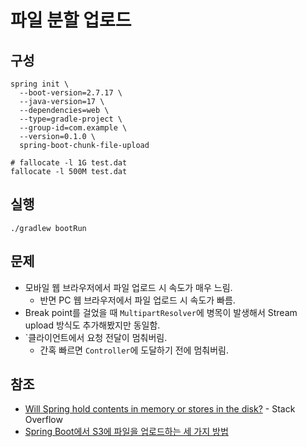 # 파일 분할 업로드

## 구성

```shell
spring init \
  --boot-version=2.7.17 \
  --java-version=17 \
  --dependencies=web \
  --type=gradle-project \
  --group-id=com.example \
  --version=0.1.0 \
  spring-boot-chunk-file-upload
```

```shell
# fallocate -l 1G test.dat
fallocate -l 500M test.dat
```

## 실행

```shell
./gradlew bootRun
```

## 문제

- 모바일 웹 브라우저에서 파일 업로드 시 속도가 매우 느림.
    - 반면 PC 웹 브라우저에서 파일 업로드 시 속도가 빠름.
- Break point를 걸었을 때 `MultipartResolver`에 병목이 발생해서 Stream upload 방식도 추가해봤지만 동일함.
- `클라이언트에서 요청 전달이 멈춰버림.
    - 간혹 빠르면 `Controller`에 도달하기 전에 멈춰버림.

## 참조

- [Will Spring hold contents in memory or stores in the disk?](https://stackoverflow.com/questions/1952633) -
  Stack Overflow
- [Spring Boot에서 S3에 파일을 업로드하는 세 가지 방법](https://techblog.woowahan.com/11392/)
